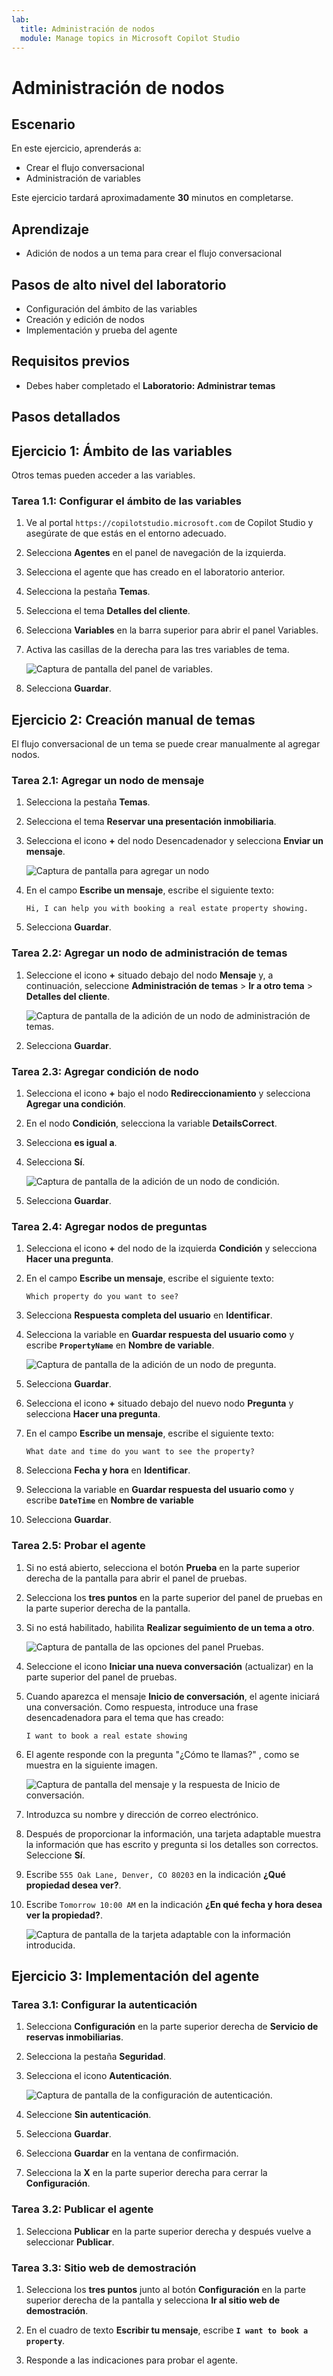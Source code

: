 ```yaml
---
lab:
  title: Administración de nodos
  module: Manage topics in Microsoft Copilot Studio
---
```


# Administración de nodos

## Escenario

En este ejercicio, aprenderás a:

- Crear el flujo conversacional
- Administración de variables

Este ejercicio tardará aproximadamente **30** minutos en completarse.

## Aprendizaje

- Adición de nodos a un tema para crear el flujo conversacional

## Pasos de alto nivel del laboratorio

- Configuración del ámbito de las variables
- Creación y edición de nodos
- Implementación y prueba del agente
  
## Requisitos previos

- Debes haber completado el **Laboratorio: Administrar temas**

## Pasos detallados

## Ejercicio 1: Ámbito de las variables

Otros temas pueden acceder a las variables.

### Tarea 1.1: Configurar el ámbito de las variables

1. Ve al portal `https://copilotstudio.microsoft.com` de Copilot Studio y asegúrate de que estás en el entorno adecuado.

1. Selecciona **Agentes** en el panel de navegación de la izquierda.

1. Selecciona el agente que has creado en el laboratorio anterior.

1. Selecciona la pestaña **Temas**.

1. Selecciona el tema **Detalles del cliente**.

1. Selecciona **Variables** en la barra superior para abrir el panel Variables.

1. Activa las casillas de la derecha para las tres variables de tema.

    ![Captura de pantalla del panel de variables.](../media/variables-pane.png)

1. Selecciona **Guardar**.

## Ejercicio 2: Creación manual de temas

El flujo conversacional de un tema se puede crear manualmente al agregar nodos.

### Tarea 2.1: Agregar un nodo de mensaje

1. Selecciona la pestaña **Temas**.

1. Selecciona el tema **Reservar una presentación inmobiliaria**.

1. Selecciona el icono **+** del nodo Desencadenador y selecciona **Enviar un mensaje**.

    ![Captura de pantalla para agregar un nodo](../media/add-node.png)

1. En el campo **Escribe un mensaje**, escribe el siguiente texto:

    `Hi, I can help you with booking a real estate property showing.`

1. Selecciona **Guardar**.

### Tarea 2.2: Agregar un nodo de administración de temas

1. Seleccione el icono **+** situado debajo del nodo **Mensaje** y, a continuación, seleccione **Administración de temas** > **Ir a otro tema** > **Detalles del cliente**.

    ![Captura de pantalla de la adición de un nodo de administración de temas.](../media/topic-management-node.png)

1. Selecciona **Guardar**.

### Tarea 2.3: Agregar condición de nodo

1. Selecciona el icono **+** bajo el nodo **Redireccionamiento** y selecciona **Agregar una condición**.

1. En el nodo **Condición**, selecciona la variable **DetailsCorrect**.

1. Selecciona **es igual a**.

1. Selecciona **Sí**.

    ![Captura de pantalla de la adición de un nodo de condición.](../media/condition-node.png)

1. Selecciona **Guardar**.

### Tarea 2.4: Agregar nodos de preguntas

1. Selecciona el icono **+** del nodo de la izquierda **Condición** y selecciona **Hacer una pregunta**.

1. En el campo **Escribe un mensaje**, escribe el siguiente texto:

    `Which property do you want to see?`

1. Selecciona **Respuesta completa del usuario** en **Identificar**.

1. Selecciona la variable en **Guardar respuesta del usuario como** y escribe **`PropertyName`** en **Nombre de variable**.

    ![Captura de pantalla de la adición de un nodo de pregunta.](../media/question-node-2.png)

1. Selecciona **Guardar**.

1. Selecciona el icono **+** situado debajo del nuevo nodo **Pregunta** y selecciona **Hacer una pregunta**.

1. En el campo **Escribe un mensaje**, escribe el siguiente texto:

    `What date and time do you want to see the property?`

1. Selecciona **Fecha y hora** en **Identificar**.

1. Selecciona la variable en **Guardar respuesta del usuario como** y escribe **`DateTime`** en **Nombre de variable**

1. Selecciona **Guardar**.

### Tarea 2.5: Probar el agente

1. Si no está abierto, selecciona el botón **Prueba** en la parte superior derecha de la pantalla para abrir el panel de pruebas.

1. Selecciona los **tres puntos** en la parte superior del panel de pruebas en la parte superior derecha de la pantalla.

1. Si no está habilitado, habilita **Realizar seguimiento de un tema a otro**.

    ![Captura de pantalla de las opciones del panel Pruebas.](../media/test-pane-options.png)

1. Seleccione el icono **Iniciar una nueva conversación** (actualizar) en la parte superior del panel de pruebas.

1. Cuando aparezca el mensaje **Inicio de conversación**, el agente iniciará una conversación. Como respuesta, introduce una frase desencadenadora para el tema que has creado:

    `I want to book a real estate showing`

1. El agente responde con la pregunta "¿Cómo te llamas?" , como se muestra en la siguiente imagen.

    ![Captura de pantalla del mensaje y la respuesta de Inicio de conversación.](../media/conversation-start-message.png)

1. Introduzca su nombre y dirección de correo electrónico.

1. Después de proporcionar la información, una tarjeta adaptable muestra la información que has escrito y pregunta si los detalles son correctos. Seleccione **Sí**.

1. Escribe `555 Oak Lane, Denver, CO 80203` en la indicación **¿Qué propiedad desea ver?**.

1. Escribe `Tomorrow 10:00 AM` en la indicación **¿En qué fecha y hora desea ver la propiedad?**.

    ![Captura de pantalla de la tarjeta adaptable con la información introducida.](../media/adaptive-card-information.png)

## Ejercicio 3: Implementación del agente

### Tarea 3.1: Configurar la autenticación

1. Selecciona **Configuración** en la parte superior derecha de **Servicio de reservas inmobiliarias**.

1. Selecciona la pestaña **Seguridad**.

1. Selecciona el icono **Autenticación**.

    ![Captura de pantalla de la configuración de autenticación.](../media/configure-authentication.png)

1. Seleccione **Sin autenticación**.

1. Selecciona **Guardar**.

1. Selecciona **Guardar** en la ventana de confirmación.

1. Selecciona la **X** en la parte superior derecha para cerrar la **Configuración**.

### Tarea 3.2: Publicar el agente

1. Selecciona **Publicar** en la parte superior derecha y después vuelve a seleccionar **Publicar**.

### Tarea 3.3: Sitio web de demostración

1. Selecciona los **tres puntos** junto al botón **Configuración** en la parte superior derecha de la pantalla y selecciona **Ir al sitio web de demostración**.

1. En el cuadro de texto **Escribir tu mensaje**, escribe **`I want to book a property`**.

1. Responde a las indicaciones para probar el agente.
